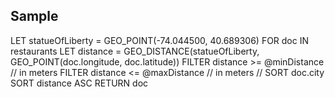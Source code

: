 ## Sample

LET statueOfLiberty = GEO_POINT(-74.044500, 40.689306)
FOR doc IN restaurants
  LET distance = GEO_DISTANCE(statueOfLiberty, GEO_POINT(doc.longitude, doc.latitude))
  FILTER distance >= @minDistance // in meters
  FILTER distance <= @maxDistance // in meters
  // SORT doc.city
  SORT distance ASC
  RETURN doc